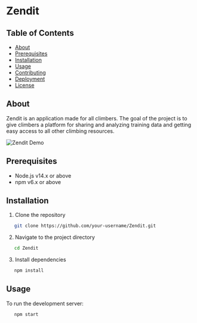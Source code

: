 # Zendit

## Table of Contents

- [About](#about)
- [Prerequisites](#prerequisites)
- [Installation](#installation)
- [Usage](#usage)
- [Contributing](#contributing)
- [Deployment](#deployment)
- [License](#license)

## About

Zendit is an application made for all climbers. The goal of the project is to give climbers a platform for sharing and analyzing training data and getting easy access to all other climbing resources.

![Zendit Demo](/public/demo.gif)

## Prerequisites

- Node.js v14.x or above
- npm v6.x or above

## Installation

1. Clone the repository

```sh
   git clone https://github.com/your-username/Zendit.git
```

2. Navigate to the project directory

```sh
   cd Zendit
```

3. Install dependencies

```sh
   npm install
```

## Usage

To run the development server:

```sh
   npm start
```
